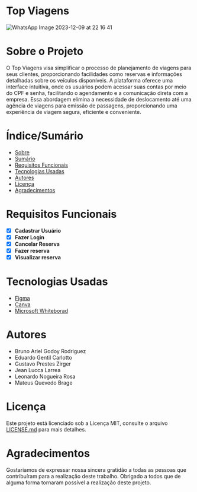 # Top Viagens


![WhatsApp Image 2023-12-09 at 22 16 41](https://github.com/Mtsbrage/Top-Viagens/assets/151493477/3f17ffb3-2b98-4200-ba6f-b482a3114581)


# Sobre o Projeto

O Top Viagens visa simplificar o processo de planejamento de viagens para seus clientes, proporcionando facilidades como reservas e informações detalhadas sobre os veículos disponíveis. A plataforma oferece uma interface intuitiva, onde os usuários podem acessar suas contas por meio do CPF e senha, facilitando o agendamento e a comunicação direta com a empresa. Essa abordagem elimina a necessidade de deslocamento até uma agência de viagens para emissão de passagens, proporcionando uma experiência de viagem segura, eficiente e conveniente.

<h4 align="center"> 
	
</h4>

# Índice/Sumário

* [Sobre](#sobre-o-projeto)
* [Sumário](#índice/sumário)
* [Requisitos Funcionais](#requisitos-funcionais)
* [Tecnologias Usadas](#tecnologias-usadas)
* [Autores](#autores)
* [Licença](#licença)
* [Agradecimentos](#agradecimentos)


# Requisitos Funcionais 

- [x] **Cadastrar Usuário**
- [x] **Fazer Login**
- [x] **Cancelar Reserva**
- [x] **Fazer reserva**
- [x] **Visualizar reserva**

# Tecnologias Usadas

- [Figma](https://www.figma.com/files/recents-and-sharing/recently-viewed?fuid=1311425058699897540)
- [Canva](https://www.canva.com/pt_br/)
- [Microsoft Whiteborad](https://whiteboard.office.com/)

# Autores

- Bruno Ariel Godoy Rodriguez
- Eduardo Gentil Carlotto
- Gustavo Prestes Zirger
- Jean Lucca Larrea
- Leonardo Nogueira Rosa
- Mateus Quevedo Brage

# Licença

Este projeto está licenciado sob a Licença MIT,  consulte o arquivo [LICENSE.md](LICENSE.md) para mais detalhes.

# Agradecimentos

Gostariamos de expressar nossa sincera gratidão a todas as pessoas que contribuíram para a realização deste trabalho. Obrigado a todos que de alguma forma tornaram possível a realização deste projeto.
